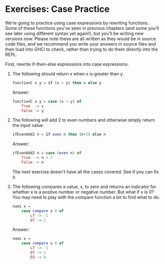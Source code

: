 # Exercises: Case Practice

We’re going to practice using case expressions by rewriting functions. Some of these functions you’ve seen in previous chapters (and some you’ll see later using different syntax yet again!), but you’ll be writing new versions now. Please note these are all written as they would be in source code files, and we recommend you write your answers in source files and then load into GHCi to check, rather than trying to do them directly into the REPL.

First, rewrite if-then-else expressions into case expressions.

1. The following should return x when x is greater than y.

    ```haskell
    functionC x y = if (x > y) then x else y
    ```
    Answer:
    ```haskell
    functionC x y = case (x > y) of
        True  -> x
        False -> y
    ```
2. The following will add 2 to even numbers and otherwise simply return the input value.

    ```haskell
    ifEvenAdd2 n = if even n then (n+2) else n
    ```
    Answer:
    ```haskell
    ifEvenAdd2 n = case (even n) of
        True  -> n + 2
        False -> n
    ```
    The next exercise doesn’t have all the cases covered. See if you can fix it.

3. The following compares a value, x, to zero and returns an indicator for whether x is a postive number or negative number. But what if x is 0? You may need to play with the compare function a bit to find what to do.

    ```haskell
    nums x =
        case compare x 0 of
            LT -> -1
            GT -> 1
    ```
    Answer:
    ```haskell
    nums x =
        case compare x 0 of
            LT -> -1
            GT -> 1
            EQ -> 0
    ```